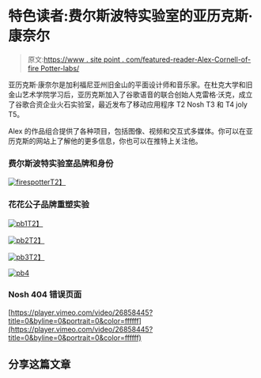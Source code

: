 # 特色读者:费尔斯波特实验室的亚历克斯·康奈尔

> 原文:[https://www . site point . com/featured-reader-Alex-Cornell-of-fire Potter-labs/](https://www.sitepoint.com/featured-reader-alex-cornell-of-firespotter-labs/)

亚历克斯·康奈尔是加利福尼亚州旧金山的平面设计师和音乐家。在杜克大学和旧金山艺术学院学习后，亚历克斯加入了谷歌语音的联合创始人克雷格·沃克，成立了谷歌合资企业火石实验室，最近发布了移动应用程序 T2 Nosh T3 和 T4 joly T5。

Alex 的作品组合提供了各种项目，包括图像、视频和交互式多媒体。你可以在亚历克斯的网站上了解他的更多信息，你也可以在推特上关注他。

### 费尔斯波特实验室品牌和身份

[![](../Images/7a4cae813c1abbd877f3ef143ae5285d.png "firespotter")T2】](https://www.sitepoint.com/wp-content/uploads/2012/04/firespotter.jpg)

### 花花公子品牌重塑实验

[![](../Images/3e616b97370f9bccf4cabebe65a51e6c.png "pb1")T2】](https://www.sitepoint.com/wp-content/uploads/2012/04/pb1.jpg)

[![](../Images/c8208438adfa63a40c5f54995ddbfe6a.png "pb2")T2】](https://www.sitepoint.com/wp-content/uploads/2012/04/pb2.jpg)

[![](../Images/6cad57d180eb3f83d8bf3981587ef3a1.png "pb3")T2】](https://www.sitepoint.com/wp-content/uploads/2012/04/pb3.jpg)

[![](../Images/1c31e4446ac1ea77c5b5aab184e0d06b.png "pb4")](https://www.sitepoint.com/wp-content/uploads/2012/04/pb4.jpg) 

### Nosh 404 错误页面

[https://player.vimeo.com/video/26858445?title=0&byline=0&portrait=0&color=ffffff](https://player.vimeo.com/video/26858445?title=0&byline=0&portrait=0&color=ffffff)

## 分享这篇文章